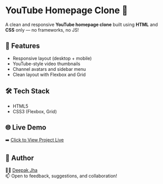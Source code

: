 # YouTube Homepage Clone 🎥

A clean and responsive **YouTube homepage clone** built using **HTML** and **CSS** only — no frameworks, no JS!

## 🚀 Features
- Responsive layout (desktop + mobile)
- YouTube-style video thumbnails
- Channel avatars and sidebar menu
- Clean layout with Flexbox and Grid

## 🛠️ Tech Stack
- HTML5
- CSS3 (Flexbox, Grid)

## 🌐 Live Demo

➡️ [Click to View Project Live](https://devdeepakjha.github.io/DJ_-HTML-CSS/)

## 📌 Author

👨‍💻 [Deepak Jha](https://github.com/Devdeepakjha)  
📫 Open to feedback, suggestions, and collaboration!
